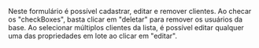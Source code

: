 Neste formulário é possível cadastrar, editar e remover clientes.
Ao checar os "checkBoxes", basta clicar em "deletar" para remover os usuários da base.
Ao selecionar múltiplos clientes da lista, é possível editar qualquer uma das propriedades em lote ao clicar em "editar".
